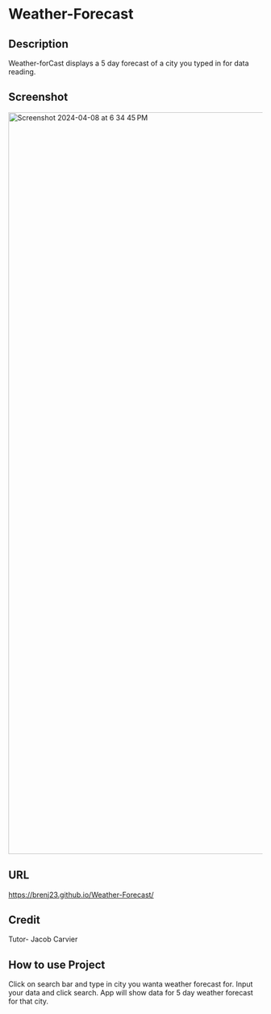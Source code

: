 # Weather-Forecast

## Description
Weather-forCast displays a 5 day forecast of a city you typed in for data reading.

## Screenshot
<img width="1470" alt="Screenshot 2024-04-08 at 6 34 45 PM" src="https://github.com/brenj23/Weather-Forecast/assets/154111598/a81a8255-7be1-4bf2-8d75-43c69f479d4e">



## URL
https://brenj23.github.io/Weather-Forecast/
## Credit
Tutor- Jacob Carvier

## How to use Project
Click on search bar and type in city you wanta weather forecast for. Input your data and click search. App will show data for 5 day weather forecast for that city.

